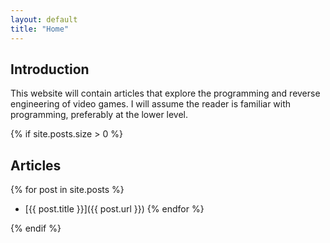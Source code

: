 ```yaml
---
layout: default
title: "Home"
---
```


## Introduction

This website will contain articles that explore the programming and reverse engineering of video games. I will assume the reader is familiar with programming, preferably at the lower level.

{% if site.posts.size > 0 %}

## Articles

{% for post in site.posts %}
- [{{ post.title }}]({{ post.url }})
{% endfor %}

{% endif %}
